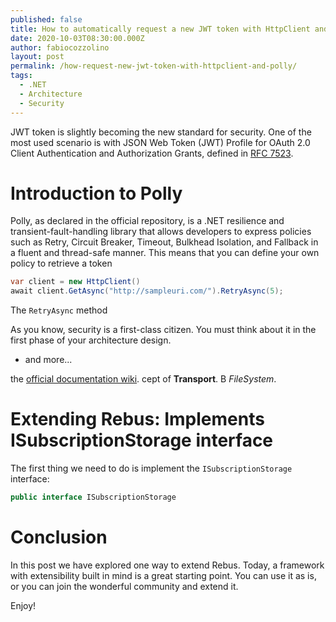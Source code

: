 ```yaml
---
published: false
title: How to automatically request a new JWT token with HttpClient and Polly
date: 2020-10-03T08:30:00.000Z
author: fabiocozzolino
layout: post
permalink: /how-request-new-jwt-token-with-httpclient-and-polly/
tags:
  - .NET
  - Architecture
  - Security
---
```

JWT token is slightly becoming the new standard for security. One of the most used scenario is with JSON Web Token (JWT) Profile for OAuth 2.0 Client Authentication and Authorization Grants, defined in [RFC 7523](https://tools.ietf.org/html/rfc7523).

# Introduction to Polly
Polly, as declared in the official repository, is a .NET resilience and transient-fault-handling library that allows developers to express policies such as Retry, Circuit Breaker, Timeout, Bulkhead Isolation, and Fallback in a fluent and thread-safe manner. This means that you can define your own policy to retrieve a token

``` csharp
var client = new HttpClient()
await client.GetAsync("http://sampleuri.com/").RetryAsync(5);
``` 

The `RetryAsync` method 




As you know, security is a first-class citizen. You must think about it in the first phase of your architecture design. 



* and more... 


the [official documentation wiki](https://github.com/rebus-org/Rebus/wiki).
cept of **Transport**. B
*FileSystem*.

# Extending Rebus: Implements ISubscriptionStorage interface
The first thing we need to do is implement the `ISubscriptionStorage` interface: 
``` csharp
public interface ISubscriptionStorage
``` 


# Conclusion
In this post we have explored one way to extend Rebus. Today, a framework with extensibility built in mind is a great starting point. You can use it as is, or you can join the wonderful community and extend it.

Enjoy!
